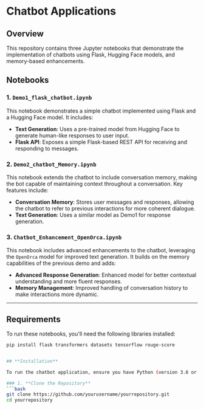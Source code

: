 # **Chatbot Applications**

## **Overview**
This repository contains three Jupyter notebooks that demonstrate the implementation of chatbots using Flask, Hugging Face models, and memory-based enhancements.

## **Notebooks**

### **1. `Demo1_flask_chatbot.ipynb`**
This notebook demonstrates a simple chatbot implemented using Flask and a Hugging Face model. It includes:
- **Text Generation**: Uses a pre-trained model from Hugging Face to generate human-like responses to user input.
- **Flask API**: Exposes a simple Flask-based REST API for receiving and responding to messages.

### **2. `Demo2_chatbot_Memory.ipynb`**
This notebook extends the chatbot to include conversation memory, making the bot capable of maintaining context throughout a conversation. Key features include:
- **Conversation Memory**: Stores user messages and responses, allowing the chatbot to refer to previous interactions for more coherent dialogue.
- **Text Generation**: Uses a similar model as Demo1 for response generation.

### **3. `Chatbot_Enhancement_OpenOrca.ipynb`**
This notebook includes advanced enhancements to the chatbot, leveraging the `OpenOrca` model for improved text generation. It builds on the memory capabilities of the previous demo and adds:
- **Advanced Response Generation**: Enhanced model for better contextual understanding and more fluent responses.
- **Memory Management**: Improved handling of conversation history to make interactions more dynamic.

---
## **Requirements**

To run these notebooks, you'll need the following libraries installed:

```bash
pip install flask transformers datasets tensorflow rouge-score


## **Installation**

To run the chatbot application, ensure you have Python (version 3.6 or higher) and the required libraries installed.

### 1. **Clone the Repository**
```bash
git clone https://github.com/yourusername/yourrepository.git
cd yourrepository




